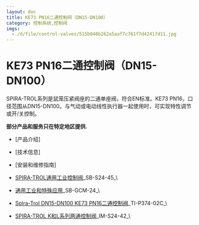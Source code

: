 ```yaml
---
layout: doc
title: KE73 PN16二通控制阀（DN15-DN100）
category: 控制系统,控制阀
imgs:
  - /d/file/control-valves/515b040b262a5aaf7c761f7d42417d11.jpg
---
```


# KE73 PN16二通控制阀（DN15-DN100）

SPIRA-TROL系列是鼠笼压紧阀座的二通单座阀，符合EN标准。KE73 PN16，口径范围从DN15-DN100。与气动或电动线性执行器一起使用时，可实现特性调节或开/关控制。

**部分产品和服务只在特定地区提供.**

- [产品介绍]
- [技术信息]
- [安装和维修指南]

- [SPIRA-TROL通用工业控制阀](https://assets.spiraxvalve.com/pdf/SB-S24-45-SPIRA-TROL通用工业控制阀.pdf)\_SB-S24-45\_\
- [通用工业和特殊应用](https://assets.spiraxvalve.com/pdf/SB-GCM-24-控制阀-通用-通用工业和特殊应用.pdf)\_SB-GCM-24\_\

- [Spira-Trol DN15-DN100 KE73 PN16二通控制阀](https://assets.spiraxvalve.com/pdf/TI-P374-02C-Spira-Trol%20DN15-DN100%20KE73%20PN16二通控制阀.pdf)\_TI-P374-02C\_\

- [SPIRA-TROL K和L系列两通控制阀](https://assets.spiraxvalve.com/pdf/IM-S24-42-SPIRA-TROL%20K和L系列两通控制阀.pdf)\_IM-S24-42\_\
